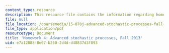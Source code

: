 ```yaml
---
content_type: resource
description: This resource file contains the information regarding homework 4.
file: null
file_location: /coursemedia/15-070j-advanced-stochastic-processes-fall-2013/e7a128888e07b2502d4dd48837d3f893_MIT15_070JF13_Homework4.pdf
file_type: application/pdf
resourcetype: Document
title: 'Homework 4: Advanced stochastic processes, Fall 2013'
uid: e7a12888-8e07-b250-2d4d-d48837d3f893
---
```

